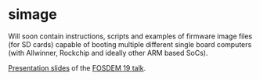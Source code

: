 # simage

Will soon contain instructions, scripts and examples of firmware image files (for SD cards) capable of booting multiple different single board computers (with Allwinner, Rockchip and ideally other ARM based SoCs).

[Presentation slides](fosdem19.pdf) of the [FOSDEM 19 talk](https://fosdem.org/2019/schedule/event/one_image_to_rule_them_all/).
